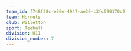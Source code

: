 ```yaml
---
team_id: f748f38c-e36e-4947-ae26-c3fc590170c2
team: Hornets
club: Willetton
sport: Teeball
division: U11
division_number: 7
---
```

